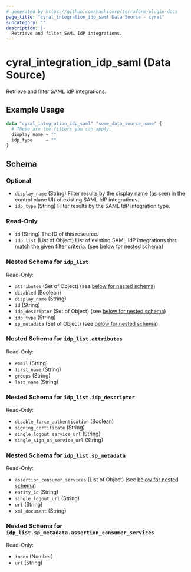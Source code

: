 ```yaml
---
# generated by https://github.com/hashicorp/terraform-plugin-docs
page_title: "cyral_integration_idp_saml Data Source - cyral"
subcategory: ""
description: |-
  Retrieve and filter SAML IdP integrations.
---
```


# cyral_integration_idp_saml (Data Source)

Retrieve and filter SAML IdP integrations.

## Example Usage

```terraform
data "cyral_integration_idp_saml" "some_data_source_name" {
  # These are the filters you can apply.
  display_name = ""
  idp_type     = ""
}
```

<!-- schema generated by tfplugindocs -->

## Schema

### Optional

- `display_name` (String) Filter results by the display name (as seen in the control plane UI) of existing SAML IdP integrations.
- `idp_type` (String) Filter results by the SAML IdP integration type.

### Read-Only

- `id` (String) The ID of this resource.
- `idp_list` (List of Object) List of existing SAML IdP integrations that match the given filter criteria. (see [below for nested schema](#nestedatt--idp_list))

<a id="nestedatt--idp_list"></a>

### Nested Schema for `idp_list`

Read-Only:

- `attributes` (Set of Object) (see [below for nested schema](#nestedobjatt--idp_list--attributes))
- `disabled` (Boolean)
- `display_name` (String)
- `id` (String)
- `idp_descriptor` (Set of Object) (see [below for nested schema](#nestedobjatt--idp_list--idp_descriptor))
- `idp_type` (String)
- `sp_metadata` (Set of Object) (see [below for nested schema](#nestedobjatt--idp_list--sp_metadata))

<a id="nestedobjatt--idp_list--attributes"></a>

### Nested Schema for `idp_list.attributes`

Read-Only:

- `email` (String)
- `first_name` (String)
- `groups` (String)
- `last_name` (String)

<a id="nestedobjatt--idp_list--idp_descriptor"></a>

### Nested Schema for `idp_list.idp_descriptor`

Read-Only:

- `disable_force_authentication` (Boolean)
- `signing_certificate` (String)
- `single_logout_service_url` (String)
- `single_sign_on_service_url` (String)

<a id="nestedobjatt--idp_list--sp_metadata"></a>

### Nested Schema for `idp_list.sp_metadata`

Read-Only:

- `assertion_consumer_services` (List of Object) (see [below for nested schema](#nestedobjatt--idp_list--sp_metadata--assertion_consumer_services))
- `entity_id` (String)
- `single_logout_url` (String)
- `url` (String)
- `xml_document` (String)

<a id="nestedobjatt--idp_list--sp_metadata--assertion_consumer_services"></a>

### Nested Schema for `idp_list.sp_metadata.assertion_consumer_services`

Read-Only:

- `index` (Number)
- `url` (String)

